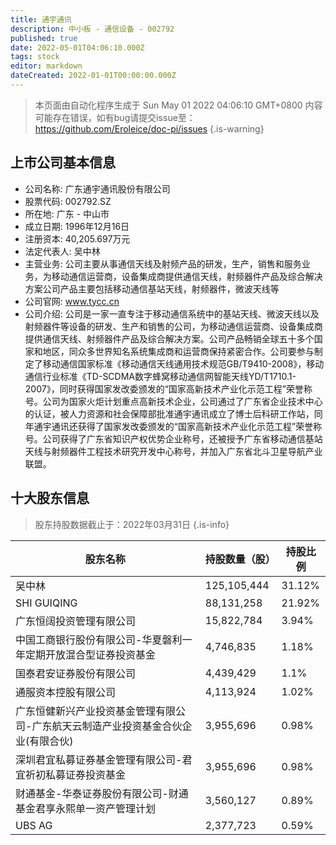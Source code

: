 ```yaml
---
title: 通宇通讯
description: 中小板 - 通信设备 - 002792
published: true
date: 2022-05-01T04:06:10.000Z
tags: stock
editor: markdown
dateCreated: 2022-01-01T00:00:00.000Z
---
```


> 本页面由自动化程序生成于 Sun May 01 2022 04:06:10 GMT+0800
> 内容可能存在错误，如有bug请提交issue至：https://github.com/Eroleice/doc-pi/issues
{.is-warning}

## 上市公司基本信息
- 公司名称: 广东通宇通讯股份有限公司
- 股票代码: 002792.SZ
- 所在地: 广东 - 中山市
- 成立日期: 1996年12月16日
- 注册资本: 40,205.697万元
- 法定代表人: 吴中林
- 主营业务: 公司主要从事通信天线及射频产品的研发，生产，销售和服务业务，为移动通信运营商，设备集成商提供通信天线，射频器件产品及综合解决方案公司产品主要包括移动通信基站天线，射频器件，微波天线等
- 公司官网: www.tycc.cn
- 公司介绍: 公司是一家一直专注于移动通信系统中的基站天线、微波天线以及射频器件等设备的研发、生产和销售的公司，为移动通信运营商、设备集成商提供通信天线、射频器件产品及综合解决方案。公司产品畅销全球五十多个国家和地区，同众多世界知名系统集成商和运营商保持紧密合作。公司要参与制定了移动通信国家标准《移动通信天线通用技术规范GB/T9410-2008》，移动通信行业标准《TD-SCDMA数字蜂窝移动通信网智能天线YD/T1710.1-2007》，同时获得国家发改委颁发的“国家高新技术产业化示范工程”荣誉称号。公司为国家火炬计划重点高新技术企业，公司通过了广东省企业技术中心的认证，被人力资源和社会保障部批准通宇通讯成立了博士后科研工作站，同年通宇通讯还获得了国家发改委颁发的“国家高新技术产业化示范工程”荣誉称号。公司获得了广东省知识产权优势企业称号，还被授予广东省移动通信基站天线与射频器件工程技术研究开发中心称号，并加入广东省北斗卫星导航产业联盟。


## 十大股东信息
> 股东持股数据截止于：2022年03月31日
{.is-info}

| 股东名称 | 持股数量（股） | 持股比例 |
| --- | --- | --- |
| 吴中林 | 125,105,444 | 31.12% |
| SHI GUIQING | 88,131,258 | 21.92% |
| 广东恒阔投资管理有限公司 | 15,822,784 | 3.94% |
| 中国工商银行股份有限公司-华夏磐利一年定期开放混合型证券投资基金 | 4,746,835 | 1.18% |
| 国泰君安证券股份有限公司 | 4,439,429 | 1.1% |
| 通服资本控股有限公司 | 4,113,924 | 1.02% |
| 广东恒健新兴产业投资基金管理有限公司-广东航天云制造产业投资基金合伙企业(有限合伙) | 3,955,696 | 0.98% |
| 深圳君宜私募证券基金管理有限公司-君宜祈初私募证券投资基金 | 3,955,696 | 0.98% |
| 财通基金-华泰证券股份有限公司-财通基金君享永熙单一资产管理计划 | 3,560,127 | 0.89% |
| UBS   AG | 2,377,723 | 0.59% |




